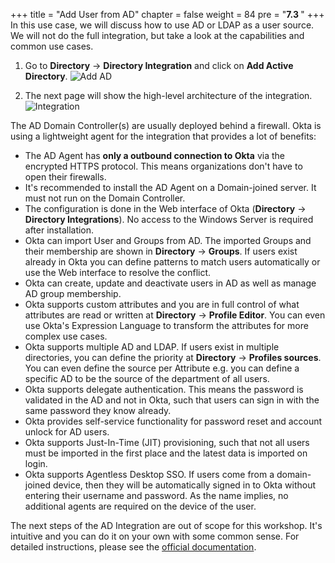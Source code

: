 +++
title = "Add User from AD"
chapter = false
weight = 84
pre = "<b>7.3 </b>"
+++
In this use case, we will discuss how to use AD or LDAP as a user source. We will not do the full integration, but take a look at the capabilities and common use cases.

1. Go to **Directory** -> **Directory Integration** and click on **Add Active Directory**.
![Add AD](/images/710_add_active_directory.png)

2. The next page will show the high-level architecture of the integration.
![Integration](/images/713_integration_short.png)

The AD Domain Controller(s) are usually deployed behind a firewall. Okta is using a lightweight agent for the integration that provides a lot of benefits:

- The AD Agent has **only a outbound connection to Okta** via the encrypted HTTPS protocol. This means organizations don't have to open their firewalls.
- It's recommended to install the AD Agent on a Domain-joined server. It must not run on the Domain Controller.
- The configuration is done in the Web interface of Okta (**Directory** -> **Directory Integrations**). No access to the Windows Server is required after installation.
- Okta can import User and Groups from AD. The imported Groups and their membership are shown in **Directory** -> **Groups**. If users exist already in Okta you can define patterns to match users automatically or use the Web interface to resolve the conflict.
- Okta can create, update and deactivate users in AD as well as manage AD group membership.
- Okta supports custom attributes and you are in full control of what attributes are read or written at **Directory** -> **Profile Editor**. You can even use Okta's Expression Language to transform the attributes for more complex use cases.
- Okta supports multiple AD and LDAP. If users exist in multiple directories, you can define the priority at **Directory** -> **Profiles sources**. You can even define the source per Attribute e.g. you can define a specific AD to be the source of the department of all users.
- Okta supports delegate authentication. This means the password is validated in the AD and not in Okta, such that users can sign in with the same password they know already.
- Okta provides self-service functionality for password reset and account unlock for AD users.
- Okta supports Just-In-Time (JIT) provisioning, such that not all users must be imported in the first place and the latest data is imported on login.
- Okta supports Agentless Desktop SSO. If users come from a domain-joined device, then they will be automatically signed in to Okta without entering their username and password. As the name implies, no additional agents are required on the device of the user.

The next steps of the AD Integration are out of scope for this workshop. It's intuitive and you can do it on your own with some common sense. For detailed instructions, please see the [official documentation](https://help.okta.com/oie/en-us/Content/Topics/Directory/ad-agent-workflow.htm).